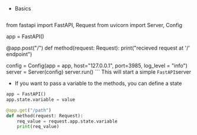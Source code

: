 - Basics
	```python
from fastapi import FastAPI, Request
from uvicorn import Server, Config

app = FastAPI()

@app.post("/")
def method(request: Request):
	print("recieved request at '/' endpoint")

config = Config(app = app, host="127.0.0.1", port=3985, log_level = "info")
server = Server(config)
server.run()
	```
	This will start a simple `FastAPI`server 

- If you want to pass a variable to the methods, you can define a state
```python
app = FastAPI()
app.state.variable = value

@app.get("/path")
def method(request: Request):
	req_value = request.app.state.variable
	print(req_value)
```
